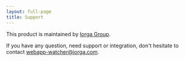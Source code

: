 ```yaml
---
layout: full-page
title: Support
---
```


This product is maintained by [Iorga Group](http://www.iorga.com/).

If you have any question, need support or integration, don't hesitate to contact [webapp-watcher@iorga.com](mailto:webapp-watcher@iorga.com).

